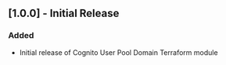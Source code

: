 ## [1.0.0] - Initial Release

### Added

- Initial release of Cognito User Pool Domain Terraform module